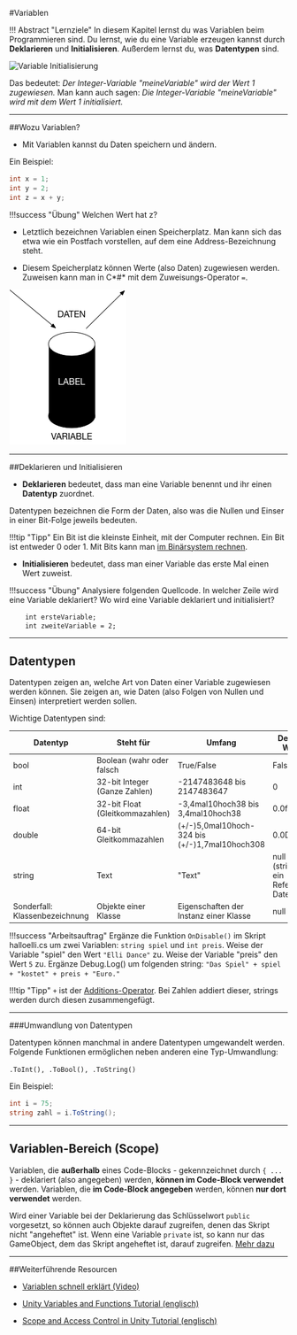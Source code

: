 #Variablen

!!! Abstract "Lernziele"
    In diesem Kapitel lernst du was Variablen beim Programmieren sind. Du lernst, wie du eine Variable erzeugen kannst durch **Deklarieren** und **Initialisieren**. Außerdem lernst du, was **Datentypen** sind.



![Variable Initialisierung](img/variablenBeschr2.png)

Das bedeutet: *Der Integer-Variable "meineVariable" wird der Wert 1 zugewiesen.* Man kann auch sagen: *Die Integer-Variable "meineVariable" wird mit dem Wert 1 initialisiert.*

-----

##Wozu Variablen?

* Mit Variablen kannst du Daten speichern und ändern.

Ein Beispiel:
``` c#
int x = 1;
int y = 2;
int z = x + y;
```

!!!success "Übung"
    Welchen Wert hat z?

* Letztlich bezeichnen Variablen einen Speicherplatz.
Man kann sich das etwa wie ein Postfach vorstellen, auf dem eine Address-Bezeichnung steht.

* Diesem Speicherplatz können Werte (also Daten) zugewiesen werden. Zuweisen kann man in C*#* mit dem Zuweisungs-Operator ```=```.

![Variable](img/variableMetaphor.png) 

-----

##Deklarieren und Initialisieren

* **Deklarieren** bedeutet, dass man eine Variable benennt und ihr einen **Datentyp** zuordnet. 

Datentypen bezeichnen die Form der Daten, also was die Nullen und Einser in einer Bit-Folge jeweils bedeuten.

!!!tip "Tipp"
    Ein Bit ist die kleinste Einheit, mit der Computer rechnen. Ein Bit ist entweder 0 oder 1. Mit Bits kann man [im Binärsystem rechnen](https://www.studienkreis.de/mathematik/zweiersystem/). 

* **Initialisieren** bedeutet, dass man einer Variable das erste Mal einen Wert zuweist.

!!!success "Übung"
    Analysiere folgenden Quellcode. In welcher Zeile wird eine Variable deklariert? Wo wird eine Variable deklariert und initialisiert?
	
	
```
	int ersteVariable;
	int zweiteVariable = 2;
```
   
-----

## Datentypen

Datentypen zeigen an, welche Art von Daten einer Variable zugewiesen werden können. Sie zeigen an, wie Daten (also Folgen von Nullen und Einsen) interpretiert werden sollen.

Wichtige Datentypen sind:

| Datentyp                       | Steht für                       | Umfang                                     | Default Wert                            |
| ------------------------------ | ------------------------------- | ------------------------------------------ | --------------------------------------- |
| bool                           | Boolean (wahr oder falsch       | True/False                                 | False                                   |
| int                            | 32-bit Integer (Ganze Zahlen)   | -2147483648 bis 2147483647                 | 0                                       |
| float                          | 32-bit Float (Gleitkommazahlen) | -3,4mal10hoch38 bis 3,4mal10hoch38             | 0.0f                                    |
| double                         | 64-bit Gleitkommazahlen         | (+/-)5,0mal10hoch-324 bis (+/-)1,7mal10hoch308 | 0.0D                                    |
| string                         | Text                            | "Text"                                     | null (string ist ein Referenz-Datentyp) |
| Sonderfall: Klassenbezeichnung | Objekte einer Klasse            | Eigenschaften der Instanz einer Klasse     | null                                    |


!!!success "Arbeitsauftrag"
    Ergänze die Funktion ```OnDisable()``` im Skript halloelli.cs um zwei Variablen: ```string spiel``` und ```int preis```. Weise der Variable "spiel" den Wert ```"Elli Dance"``` zu. Weise der Variable "preis" den Wert ```5``` zu. Ergänze Debug.Log() um folgenden string: ```"Das Spiel" + spiel + "kostet" + preis + "Euro."```
	
!!!tip "Tipp"
    ```+``` ist der [Additions-Operator](../0160-operators/0160-operators.md). Bei Zahlen addiert dieser, strings werden durch diesen zusammengefügt.

-----

###Umwandlung von Datentypen

Datentypen können manchmal in andere Datentypen umgewandelt werden. Folgende Funktionen ermöglichen neben anderen eine Typ-Umwandlung:

```.ToInt(), .ToBool(), .ToString()```

Ein Beispiel:

``` c#
int i = 75;
string zahl = i.ToString();
```

-----

## Variablen-Bereich (Scope)

Variablen, die **außerhalb** eines Code-Blocks - gekennzeichnet durch ```{ ... }``` - deklariert (also angegeben) werden, **können im Code-Block verwendet** werden. Variablen, die **im Code-Block angegeben** werden, können **nur dort verwendet** werden.

Wird einer Variable bei der Deklarierung das Schlüsselwort ```public``` vorgesetzt, so können auch Objekte darauf zugreifen, denen das Skript nicht "angeheftet" ist. Wenn eine Variable ```private``` ist, so kann nur das GameObject, dem das Skript angeheftet ist, darauf zugreifen. [Mehr dazu](../0230-accessmodifiers/0230-accessmodifiers.md)

-----

##Weiterführende Resourcen

* [Variablen schnell erklärt (Video)](https://www.youtube.com/watch?v=U14WiZ0ua_0)

* [Unity Variables and Functions Tutorial (englisch)](https://unity3d.com/learn/tutorials/topics/scripting/variables-and-functions)

* [Scope and Access Control in Unity Tutorial  (englisch)](https://unity3d.com/learn/tutorials/topics/scripting/scope-and-access-modifiers)